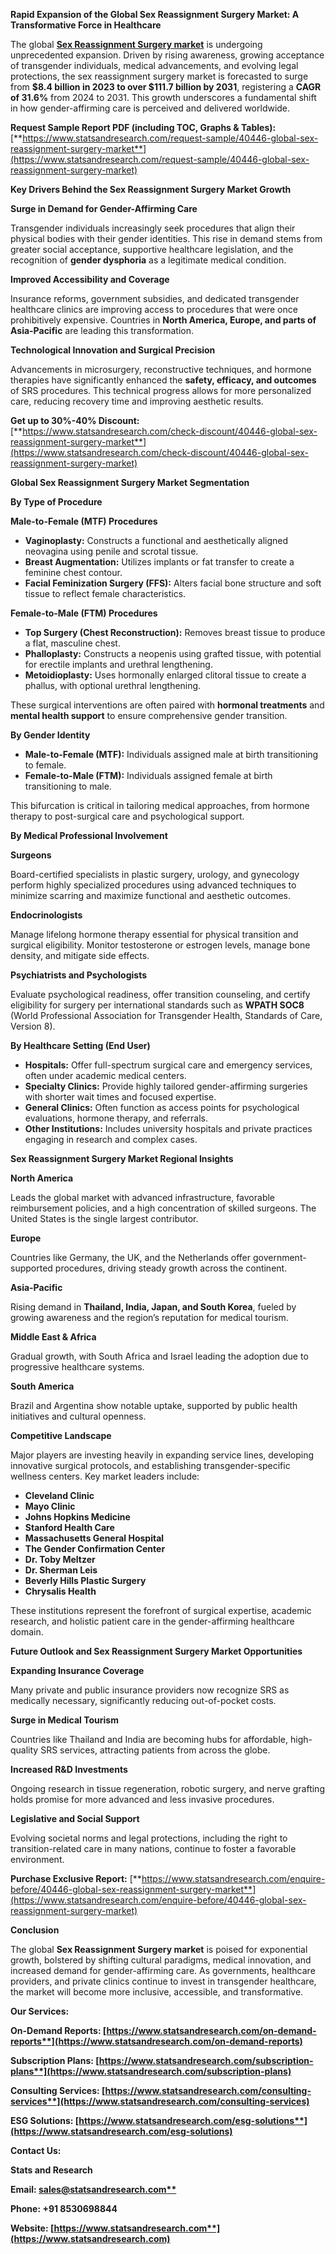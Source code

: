﻿**Rapid Expansion of the Global Sex Reassignment Surgery Market: A Transformative Force in Healthcare**

The global [**Sex Reassignment Surgery market**](https://www.statsandresearch.com/report/40446-global-sex-reassignment-surgery-market) is undergoing unprecedented expansion. Driven by rising awareness, growing acceptance of transgender individuals, medical advancements, and evolving legal protections, the sex reassignment surgery market is forecasted to surge from **$8.4 billion in 2023 to over $111.7 billion by 2031**, registering a **CAGR of 31.6%** from 2024 to 2031. This growth underscores a fundamental shift in how gender-affirming care is perceived and delivered worldwide.

**Request Sample Report PDF (including TOC, Graphs & Tables):** [**https://www.statsandresearch.com/request-sample/40446-global-sex-reassignment-surgery-market**](https://www.statsandresearch.com/request-sample/40446-global-sex-reassignment-surgery-market)

**Key Drivers Behind the Sex Reassignment Surgery Market Growth**

**Surge in Demand for Gender-Affirming Care**

Transgender individuals increasingly seek procedures that align their physical bodies with their gender identities. This rise in demand stems from greater social acceptance, supportive healthcare legislation, and the recognition of **gender dysphoria** as a legitimate medical condition.

**Improved Accessibility and Coverage**

Insurance reforms, government subsidies, and dedicated transgender healthcare clinics are improving access to procedures that were once prohibitively expensive. Countries in **North America, Europe, and parts of Asia-Pacific** are leading this transformation.

**Technological Innovation and Surgical Precision**

Advancements in microsurgery, reconstructive techniques, and hormone therapies have significantly enhanced the **safety, efficacy, and outcomes** of SRS procedures. This technical progress allows for more personalized care, reducing recovery time and improving aesthetic results.

**Get up to 30%-40% Discount:** [**https://www.statsandresearch.com/check-discount/40446-global-sex-reassignment-surgery-market**](https://www.statsandresearch.com/check-discount/40446-global-sex-reassignment-surgery-market)

**Global Sex Reassignment Surgery Market Segmentation**

**By Type of Procedure**

**Male-to-Female (MTF) Procedures**

- **Vaginoplasty:** Constructs a functional and aesthetically aligned neovagina using penile and scrotal tissue.
- **Breast Augmentation:** Utilizes implants or fat transfer to create a feminine chest contour.
- **Facial Feminization Surgery (FFS):** Alters facial bone structure and soft tissue to reflect female characteristics.

**Female-to-Male (FTM) Procedures**

- **Top Surgery (Chest Reconstruction):** Removes breast tissue to produce a flat, masculine chest.
- **Phalloplasty:** Constructs a neopenis using grafted tissue, with potential for erectile implants and urethral lengthening.
- **Metoidioplasty:** Uses hormonally enlarged clitoral tissue to create a phallus, with optional urethral lengthening.

These surgical interventions are often paired with **hormonal treatments** and **mental health support** to ensure comprehensive gender transition.

**By Gender Identity**

- **Male-to-Female (MTF):** Individuals assigned male at birth transitioning to female.
- **Female-to-Male (FTM):** Individuals assigned female at birth transitioning to male.

This bifurcation is critical in tailoring medical approaches, from hormone therapy to post-surgical care and psychological support.

**By Medical Professional Involvement**

**Surgeons**

Board-certified specialists in plastic surgery, urology, and gynecology perform highly specialized procedures using advanced techniques to minimize scarring and maximize functional and aesthetic outcomes.

**Endocrinologists**

Manage lifelong hormone therapy essential for physical transition and surgical eligibility. Monitor testosterone or estrogen levels, manage bone density, and mitigate side effects.

**Psychiatrists and Psychologists**

Evaluate psychological readiness, offer transition counseling, and certify eligibility for surgery per international standards such as **WPATH SOC8** (World Professional Association for Transgender Health, Standards of Care, Version 8).

**By Healthcare Setting (End User)**

- **Hospitals:** Offer full-spectrum surgical care and emergency services, often under academic medical centers.
- **Specialty Clinics:** Provide highly tailored gender-affirming surgeries with shorter wait times and focused expertise.
- **General Clinics:** Often function as access points for psychological evaluations, hormone therapy, and referrals.
- **Other Institutions:** Includes university hospitals and private practices engaging in research and complex cases.

**Sex Reassignment Surgery Market Regional Insights**

**North America**

Leads the global market with advanced infrastructure, favorable reimbursement policies, and a high concentration of skilled surgeons. The United States is the single largest contributor.

**Europe**

Countries like Germany, the UK, and the Netherlands offer government-supported procedures, driving steady growth across the continent.

**Asia-Pacific**

Rising demand in **Thailand, India, Japan, and South Korea**, fueled by growing awareness and the region’s reputation for medical tourism.

**Middle East & Africa**

Gradual growth, with South Africa and Israel leading the adoption due to progressive healthcare systems.

**South America**

Brazil and Argentina show notable uptake, supported by public health initiatives and cultural openness.

**Competitive Landscape**

Major players are investing heavily in expanding service lines, developing innovative surgical protocols, and establishing transgender-specific wellness centers. Key market leaders include:

- **Cleveland Clinic**
- **Mayo Clinic**
- **Johns Hopkins Medicine**
- **Stanford Health Care**
- **Massachusetts General Hospital**
- **The Gender Confirmation Center**
- **Dr. Toby Meltzer**
- **Dr. Sherman Leis**
- **Beverly Hills Plastic Surgery**
- **Chrysalis Health**

These institutions represent the forefront of surgical expertise, academic research, and holistic patient care in the gender-affirming healthcare domain.

**Future Outlook and Sex Reassignment Surgery Market Opportunities**

**Expanding Insurance Coverage**

Many private and public insurance providers now recognize SRS as medically necessary, significantly reducing out-of-pocket costs.

**Surge in Medical Tourism**

Countries like Thailand and India are becoming hubs for affordable, high-quality SRS services, attracting patients from across the globe.

**Increased R&D Investments**

Ongoing research in tissue regeneration, robotic surgery, and nerve grafting holds promise for more advanced and less invasive procedures.

**Legislative and Social Support**

Evolving societal norms and legal protections, including the right to transition-related care in many nations, continue to foster a favorable environment.

**Purchase Exclusive Report:** [**https://www.statsandresearch.com/enquire-before/40446-global-sex-reassignment-surgery-market**](https://www.statsandresearch.com/enquire-before/40446-global-sex-reassignment-surgery-market)

**Conclusion**

The global **Sex Reassignment Surgery market** is poised for exponential growth, bolstered by shifting cultural paradigms, medical innovation, and increased demand for gender-affirming care. As governments, healthcare providers, and private clinics continue to invest in transgender healthcare, the market will become more inclusive, accessible, and transformative.

**Our Services:**

**On-Demand Reports: [https://www.statsandresearch.com/on-demand-reports**](https://www.statsandresearch.com/on-demand-reports)**

**Subscription Plans: [https://www.statsandresearch.com/subscription-plans**](https://www.statsandresearch.com/subscription-plans)**

**Consulting Services: [https://www.statsandresearch.com/consulting-services**](https://www.statsandresearch.com/consulting-services)**

**ESG Solutions: [https://www.statsandresearch.com/esg-solutions**](https://www.statsandresearch.com/esg-solutions)**

**Contact Us:**

**Stats and Research**

**Email: [sales@statsandresearch.com**](mailto:sales@statsandresearch.com)**

**Phone: +91 8530698844**

**Website: [https://www.statsandresearch.com**](https://www.statsandresearch.com)**
